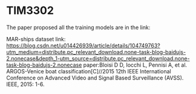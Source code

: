 # TIM3302
The paper proposed all the training models are in the link:

MAR-ships dataset link:
https://blog.csdn.net/u014426939/article/details/104749763?utm_medium=distribute.pc_relevant_download.none-task-blog-baidujs-2.nonecase&depth_1-utm_source=distribute.pc_relevant_download.none-task-blog-baidujs-2.nonecase
paper:Bloisi D D, Iocchi L, Pennisi A, et al. ARGOS-Venice boat classification[C]//2015 12th IEEE International Conference on Advanced Video and Signal Based Surveillance (AVSS). IEEE, 2015: 1-6.
